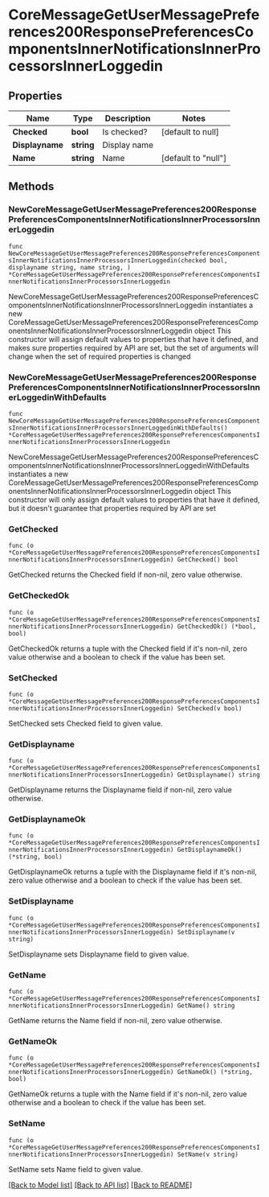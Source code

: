 # CoreMessageGetUserMessagePreferences200ResponsePreferencesComponentsInnerNotificationsInnerProcessorsInnerLoggedin

## Properties

Name | Type | Description | Notes
------------ | ------------- | ------------- | -------------
**Checked** | **bool** | Is checked? | [default to null]
**Displayname** | **string** | Display name | 
**Name** | **string** | Name | [default to "null"]

## Methods

### NewCoreMessageGetUserMessagePreferences200ResponsePreferencesComponentsInnerNotificationsInnerProcessorsInnerLoggedin

`func NewCoreMessageGetUserMessagePreferences200ResponsePreferencesComponentsInnerNotificationsInnerProcessorsInnerLoggedin(checked bool, displayname string, name string, ) *CoreMessageGetUserMessagePreferences200ResponsePreferencesComponentsInnerNotificationsInnerProcessorsInnerLoggedin`

NewCoreMessageGetUserMessagePreferences200ResponsePreferencesComponentsInnerNotificationsInnerProcessorsInnerLoggedin instantiates a new CoreMessageGetUserMessagePreferences200ResponsePreferencesComponentsInnerNotificationsInnerProcessorsInnerLoggedin object
This constructor will assign default values to properties that have it defined,
and makes sure properties required by API are set, but the set of arguments
will change when the set of required properties is changed

### NewCoreMessageGetUserMessagePreferences200ResponsePreferencesComponentsInnerNotificationsInnerProcessorsInnerLoggedinWithDefaults

`func NewCoreMessageGetUserMessagePreferences200ResponsePreferencesComponentsInnerNotificationsInnerProcessorsInnerLoggedinWithDefaults() *CoreMessageGetUserMessagePreferences200ResponsePreferencesComponentsInnerNotificationsInnerProcessorsInnerLoggedin`

NewCoreMessageGetUserMessagePreferences200ResponsePreferencesComponentsInnerNotificationsInnerProcessorsInnerLoggedinWithDefaults instantiates a new CoreMessageGetUserMessagePreferences200ResponsePreferencesComponentsInnerNotificationsInnerProcessorsInnerLoggedin object
This constructor will only assign default values to properties that have it defined,
but it doesn't guarantee that properties required by API are set

### GetChecked

`func (o *CoreMessageGetUserMessagePreferences200ResponsePreferencesComponentsInnerNotificationsInnerProcessorsInnerLoggedin) GetChecked() bool`

GetChecked returns the Checked field if non-nil, zero value otherwise.

### GetCheckedOk

`func (o *CoreMessageGetUserMessagePreferences200ResponsePreferencesComponentsInnerNotificationsInnerProcessorsInnerLoggedin) GetCheckedOk() (*bool, bool)`

GetCheckedOk returns a tuple with the Checked field if it's non-nil, zero value otherwise
and a boolean to check if the value has been set.

### SetChecked

`func (o *CoreMessageGetUserMessagePreferences200ResponsePreferencesComponentsInnerNotificationsInnerProcessorsInnerLoggedin) SetChecked(v bool)`

SetChecked sets Checked field to given value.


### GetDisplayname

`func (o *CoreMessageGetUserMessagePreferences200ResponsePreferencesComponentsInnerNotificationsInnerProcessorsInnerLoggedin) GetDisplayname() string`

GetDisplayname returns the Displayname field if non-nil, zero value otherwise.

### GetDisplaynameOk

`func (o *CoreMessageGetUserMessagePreferences200ResponsePreferencesComponentsInnerNotificationsInnerProcessorsInnerLoggedin) GetDisplaynameOk() (*string, bool)`

GetDisplaynameOk returns a tuple with the Displayname field if it's non-nil, zero value otherwise
and a boolean to check if the value has been set.

### SetDisplayname

`func (o *CoreMessageGetUserMessagePreferences200ResponsePreferencesComponentsInnerNotificationsInnerProcessorsInnerLoggedin) SetDisplayname(v string)`

SetDisplayname sets Displayname field to given value.


### GetName

`func (o *CoreMessageGetUserMessagePreferences200ResponsePreferencesComponentsInnerNotificationsInnerProcessorsInnerLoggedin) GetName() string`

GetName returns the Name field if non-nil, zero value otherwise.

### GetNameOk

`func (o *CoreMessageGetUserMessagePreferences200ResponsePreferencesComponentsInnerNotificationsInnerProcessorsInnerLoggedin) GetNameOk() (*string, bool)`

GetNameOk returns a tuple with the Name field if it's non-nil, zero value otherwise
and a boolean to check if the value has been set.

### SetName

`func (o *CoreMessageGetUserMessagePreferences200ResponsePreferencesComponentsInnerNotificationsInnerProcessorsInnerLoggedin) SetName(v string)`

SetName sets Name field to given value.



[[Back to Model list]](../README.md#documentation-for-models) [[Back to API list]](../README.md#documentation-for-api-endpoints) [[Back to README]](../README.md)


